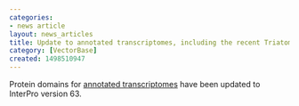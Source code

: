 ```yaml
---
categories:
- news article
layout: news_articles
title: Update to annotated transcriptomes, including the recent Triatoma sp datasets
category: [VectorBase]
created: 1498510947
---
```

Protein domains for <a href='/annotated-transcriptomes'>annotated transcriptomes</a> have been updated to InterPro version 63. 
